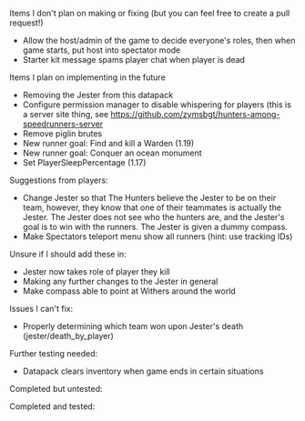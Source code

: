 Items I don't plan on making or fixing (but you can feel free to create a pull request!)
- Allow the host/admin of the game to decide everyone's roles, then when game starts, put host into spectator mode
- Starter kit message spams player chat when player is dead

Items I plan on implementing in the future
- Removing the Jester from this datapack
- Configure permission manager to disable whispering for players (this is a server site thing, see https://github.com/zymsbgt/hunters-among-speedrunners-server
- Remove piglin brutes
- New runner goal: Find and kill a Warden (1.19)
- New runner goal: Conquer an ocean monument
- Set PlayerSleepPercentage (1.17)

Suggestions from players:
- Change Jester so that The Hunters believe the Jester to be on their team, however, they know that one of their teammates is actually the Jester. The Jester does not see who the hunters are, and the Jester's goal is to win with the runners. The Jester is given a dummy compass.
- Make Spectators teleport menu show all runners (hint: use tracking IDs)

Unsure if I should add these in:
- Jester now takes role of player they kill
- Making any further changes to the Jester in general
- Make compass able to point at Withers around the world

Issues I can't fix:
- Properly determining which team won upon Jester's death (jester/death_by_player)

Further testing needed: 
- Datapack clears inventory when game ends in certain situations

Completed but untested:

Completed and tested: